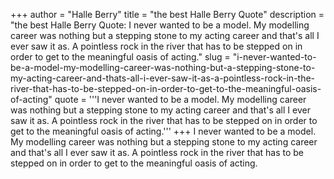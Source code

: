 +++
author = "Halle Berry"
title = "the best Halle Berry Quote"
description = "the best Halle Berry Quote: I never wanted to be a model. My modelling career was nothing but a stepping stone to my acting career and that's all I ever saw it as. A pointless rock in the river that has to be stepped on in order to get to the meaningful oasis of acting."
slug = "i-never-wanted-to-be-a-model-my-modelling-career-was-nothing-but-a-stepping-stone-to-my-acting-career-and-thats-all-i-ever-saw-it-as-a-pointless-rock-in-the-river-that-has-to-be-stepped-on-in-order-to-get-to-the-meaningful-oasis-of-acting"
quote = '''I never wanted to be a model. My modelling career was nothing but a stepping stone to my acting career and that's all I ever saw it as. A pointless rock in the river that has to be stepped on in order to get to the meaningful oasis of acting.'''
+++
I never wanted to be a model. My modelling career was nothing but a stepping stone to my acting career and that's all I ever saw it as. A pointless rock in the river that has to be stepped on in order to get to the meaningful oasis of acting.
